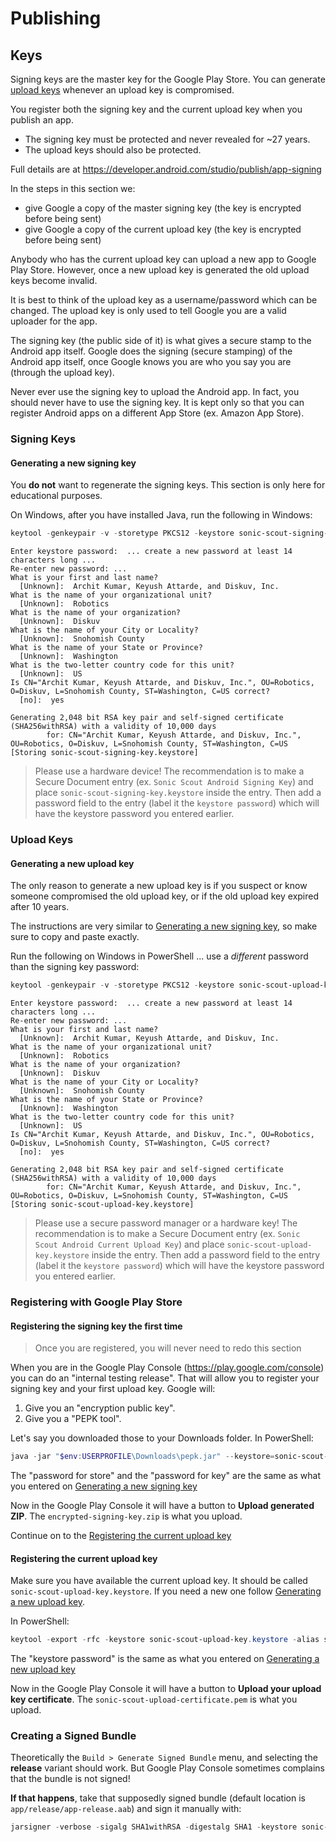 # Publishing

## Keys

Signing keys are the master key for the Google Play Store.
You can generate [upload keys](#upload-keys) whenever an upload key is compromised.

You register both the signing key and the current upload key when you publish an app.

- The signing key must be protected and never revealed for ~27 years.
- The upload keys should also be protected.

Full details are at https://developer.android.com/studio/publish/app-signing

In the steps in this section we:

- give Google a copy of the master signing key (the key is encrypted before being sent)
- give Google a copy of the current upload key (the key is encrypted before being sent)

Anybody who has the current upload key can upload a new app to Google Play Store.
However, once a new upload key is generated the old upload keys become invalid.

It is best to think of the upload key as a username/password which can be changed.
The upload key is only used to tell Google you are a valid uploader for the app.

The signing key (the public side of it) is what gives a secure stamp to the Android app itself.
Google does the signing (secure stamping) of the Android app itself, once Google knows you are who you say you are (through the upload key).

Never ever use the signing key to upload the Android app.
In fact, you should never have to use the signing key.
It is kept only so that you can register Android apps on a different App Store (ex. Amazon App Store).

### Signing Keys

#### Generating a new signing key

You **do not** want to regenerate the signing keys. This section is only here for educational purposes.

On Windows, after you have installed Java, run the following in Windows:

```powershell
keytool -genkeypair -v -storetype PKCS12 -keystore sonic-scout-signing-key.keystore -alias sonic-scout-signing-key-alias -keyalg RSA -keysize 2048 -validity 10000
```

```text
Enter keystore password:  ... create a new password at least 14 characters long ...
Re-enter new password: ...
What is your first and last name?
  [Unknown]:  Archit Kumar, Keyush Attarde, and Diskuv, Inc.
What is the name of your organizational unit?
  [Unknown]:  Robotics
What is the name of your organization?
  [Unknown]:  Diskuv
What is the name of your City or Locality?
  [Unknown]:  Snohomish County
What is the name of your State or Province?
  [Unknown]:  Washington
What is the two-letter country code for this unit?
  [Unknown]:  US
Is CN="Archit Kumar, Keyush Attarde, and Diskuv, Inc.", OU=Robotics, O=Diskuv, L=Snohomish County, ST=Washington, C=US correct?
  [no]:  yes

Generating 2,048 bit RSA key pair and self-signed certificate (SHA256withRSA) with a validity of 10,000 days
        for: CN="Archit Kumar, Keyush Attarde, and Diskuv, Inc.", OU=Robotics, O=Diskuv, L=Snohomish County, ST=Washington, C=US
[Storing sonic-scout-signing-key.keystore]
```

> Please use a hardware device! The recommendation is to make a Secure Document entry
> (ex. `Sonic Scout Android Signing Key`) and place `sonic-scout-signing-key.keystore` inside
> the entry. Then add a password field to the entry (label it the `keystore password`) which will
> have the keystore password you entered earlier.

### Upload Keys

#### Generating a new upload key

The only reason to generate a new upload key is if you suspect or know someone compromised the old upload key, or if the old upload key expired after 10 years.

The instructions are very similar to [Generating a new signing key](#generating-a-new-signing-key), so make sure to copy and paste exactly.

Run the following on Windows in PowerShell ... use a _different_ password than the signing key password:

```powershell
keytool -genkeypair -v -storetype PKCS12 -keystore sonic-scout-upload-key.keystore -alias sonic-scout-upload-key-alias -keyalg RSA -keysize 2048 -validity 3650
```

```text
Enter keystore password:  ... create a new password at least 14 characters long ...
Re-enter new password: ...
What is your first and last name?
  [Unknown]:  Archit Kumar, Keyush Attarde, and Diskuv, Inc.
What is the name of your organizational unit?
  [Unknown]:  Robotics
What is the name of your organization?
  [Unknown]:  Diskuv
What is the name of your City or Locality?
  [Unknown]:  Snohomish County
What is the name of your State or Province?
  [Unknown]:  Washington
What is the two-letter country code for this unit?
  [Unknown]:  US
Is CN="Archit Kumar, Keyush Attarde, and Diskuv, Inc.", OU=Robotics, O=Diskuv, L=Snohomish County, ST=Washington, C=US correct?
  [no]:  yes

Generating 2,048 bit RSA key pair and self-signed certificate (SHA256withRSA) with a validity of 10,000 days
        for: CN="Archit Kumar, Keyush Attarde, and Diskuv, Inc.", OU=Robotics, O=Diskuv, L=Snohomish County, ST=Washington, C=US
[Storing sonic-scout-upload-key.keystore]
```

> Please use a secure password manager or a hardware key! The recommendation is to make a Secure Document entry
> (ex. `Sonic Scout Android Current Upload Key`) and place `sonic-scout-upload-key.keystore` inside
> the entry. Then add a password field to the entry (label it the `keystore password`) which will
> have the keystore password you entered earlier.

### Registering with Google Play Store

#### Registering the signing key the first time

> Once you are registered, you will never need to redo this section

When you are in the Google Play Console (https://play.google.com/console) you can do an "internal testing release".
That will allow you to register your signing key and your first upload key.
Google will:
1. Give you an "encryption public key".
2. Give you a "PEPK tool".

Let's say you downloaded those to your Downloads folder. In PowerShell:

```powershell
java -jar "$env:USERPROFILE\Downloads\pepk.jar" --keystore=sonic-scout-signing-key.keystore --alias=sonic-scout-signing-key-alias --output=encrypted-signing-key.zip --include-cert --rsa-aes-encryption --encryption-key-path="$env:USERPROFILE\Downloads\encryption_public_key.pem"
```

The "password for store" and the "password for key" are the same as what you entered on [Generating a new signing key](#generating-a-new-signing-key)

Now in the Google Play Console it will have a button to **Upload generated ZIP**.
The `encrypted-signing-key.zip` is what you upload.

Continue on to the [Registering the current upload key](#registering-the-current-upload-key)

#### Registering the current upload key

Make sure you have available the current upload key.
It should be called `sonic-scout-upload-key.keystore`.
If you need a new one follow [Generating a new upload key](#generating-a-new-upload-key).

In PowerShell:

```powershell
keytool -export -rfc -keystore sonic-scout-upload-key.keystore -alias sonic-scout-upload-key-alias -file sonic-scout-upload-certificate.pem
```

The "keystore password" is the same as what you entered on [Generating a new upload key](#generating-a-new-upload-key)

Now in the Google Play Console it will have a button to **Upload your upload key certificate**.
The `sonic-scout-upload-certificate.pem` is what you upload.

### Creating a Signed Bundle

Theoretically the `Build > Generate Signed Bundle` menu, and selecting the **release** variant should work.
But Google Play Console sometimes complains that the bundle is not signed!

**If that happens**, take that supposedly signed bundle (default location is `app/release/app-release.aab`) and sign it manually with:

```powershell
jarsigner -verbose -sigalg SHA1withRSA -digestalg SHA1 -keystore sonic-scout-upload-key.keystore -signedjar sonic-scout.aab app/release/app-release.aab sonic-scout-upload-key-alias
```
